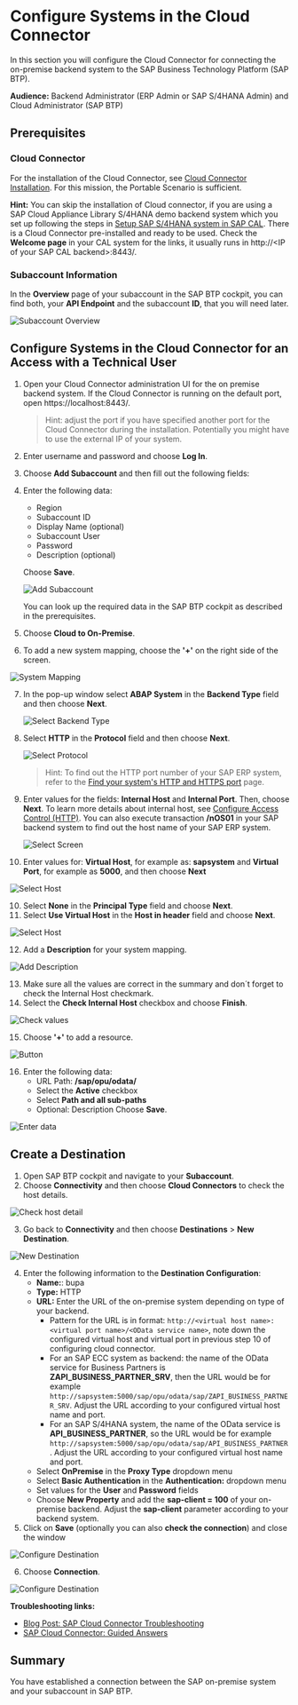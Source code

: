 # Configure Systems in the Cloud Connector

In this section you will configure the Cloud Connector for connecting the on-premise backend system to the SAP Business Technology Platform (SAP BTP).

**Audience:** Backend Administrator (ERP Admin or SAP S/4HANA Admin) and Cloud Administrator (SAP BTP)
## Prerequisites

### Cloud Connector
For the installation of the Cloud Connector, see  [Cloud Connector Installation](https://help.sap.com/viewer/cca91383641e40ffbe03bdc78f00f681/Cloud/en-US/57ae3d62f63440f7952e57bfcef948d3.html). For this mission, the Portable Scenario is sufficient.

**Hint:** You can skip the installation of Cloud connector, if you are using a SAP Cloud Appliance Library S/4HANA demo backend system which you set up following the steps in [Setup SAP S/4HANA system in SAP CAL](../cal-setup/CALS4H.md). There is a Cloud Connector pre-installed and ready to be used. Check the **Welcome page** in your CAL system for the links, it usually runs in http://\<IP of your SAP CAL backend\>:8443/.

### Subaccount Information

In the **Overview** page of your subaccount in the SAP BTP cockpit, you can find both, your **API Endpoint** and the subaccount **ID**, that you will need later.

  ![Subaccount Overview](./images/scc-01.png)


## Configure Systems in the Cloud Connector for an Access with a Technical User

1.	Open your Cloud Connector administration UI for the on premise backend system. If the Cloud Connector is running on the default port, open https://localhost:8443/.

    >Hint: adjust the port if you have specified another port for the Cloud Connector during the installation. Potentially you might have to use the external IP of your system.

2. Enter username and password and choose **Log In**.

3.	Choose **Add Subaccount** and then fill out the following fields:
4.	Enter the following data:
    - Region
    - Subaccount ID
    - Display Name (optional)
    - Subaccount User
    - Password
    - Description (optional)
    
    Choose **Save**.

    ![Add Subaccount](./images/scc-02.png)

    You can look up the required data in the SAP BTP cockpit as described in the prerequisites.

5.	Choose **Cloud to On-Premise**.
6.	To add a new system mapping, choose the **'+'** on the right side of the screen.

   ![System Mapping](./images/scc-04.png)

7. In the pop-up window select **ABAP System** in the **Backend Type** field and then choose **Next**.

   ![Select Backend Type](./images/cloud-connector-3.png)


8. Select **HTTP** in the **Protocol** field and then choose **Next**.

   ![Select Protocol](./images/cloud-connector-4.png)

   >Hint: To find out the HTTP port number of your SAP ERP system, refer to the [Find your system's HTTP and HTTPS port](https://github.com/SAP-samples/cloud-extension-ecc-business-process/tree/mission/mission/ecc-setup#check-your-http-and-https-ports-in-smicm) page.
   
9. Enter values for the fields: **Internal Host** and **Internal Port**. Then, choose **Next**. 
   To learn more details about internal host, see [Configure Access Control (HTTP)](https://help.sap.com/viewer/cca91383641e40ffbe03bdc78f00f681/Cloud/en-US/e7d4927dbb571014af7ef6ebd6cc3511.html). You can also execute transaction **/nOS01** in your SAP backend system to find out the host name of your SAP ERP system.

   ![Select Screen](./images/scc-05.png)

9.	Enter values for: **Virtual Host**, for example as: **sapsystem** and **Virtual Port**, for example as **5000**, and then choose **Next**

   ![Select Host](./images/scc-06.png)

10.	Select **None** in the **Principal Type** field and choose **Next**.
11. Select **Use Virtual Host** in the **Host in header** field and choose **Next**.

   ![Select Host](./images/cloud-connector-6.png)

12.	Add a **Description** for your system mapping.

   ![Add Description](./images/cloud-connector-7.png)

13.	Make sure all the values are correct in the summary and don´t forget to check the Internal Host checkmark.
14.	Select the **Check Internal Host** checkbox and choose **Finish**.

   ![Check values](./images/scc-07.png)

15.	Choose **'+'** to add a resource.

   ![Button](./images/scc-08.png)

16. Enter the following data:
    - URL Path: **/sap/opu/odata/**
    - Select the **Active** checkbox
    - Select **Path and all sub-paths**
    - Optional: Description
    Choose **Save**.

   ![Enter data](./images/scc-09.png)
## Create a Destination

1.	Open SAP BTP cockpit and navigate to your **Subaccount**.
2.	Choose **Connectivity** and then choose **Cloud Connectors** to check the host details.

![Check host detail](./images/scc-10.png)

3.	Go back to **Connectivity** and then choose **Destinations** > **New Destination**.

![New Destination](./images/scc-11.png)

4.	Enter the following information to the **Destination Configuration**:
    - **Name:**: bupa
    - **Type:** HTTP
    - **URL:** Enter the URL of the on-premise system depending on type of your backend.
      * Pattern for the URL is in format: `http://<virtual host name>:<virtual port name>/<OData service name>`, note down the configured virtual host and virtual port in previous step 10 of configuring cloud connector.
      * For an SAP ECC system as backend: the name of the OData service for Business Partners is **ZAPI\_BUSINESS\_PARTNER\_SRV**, then the URL would be for example `http://sapsystem:5000/sap/opu/odata/sap/ZAPI_BUSINESS_PARTNER_SRV`. Adjust the URL according to your configured virtual host name and port.
      * For an SAP S/4HANA system, the name of the OData service is **API\_BUSINESS\_PARTNER**, so the URL would be for example `http://sapsystem:5000/sap/opu/odata/sap/API_BUSINESS_PARTNER`. Adjust the URL according to your configured virtual host name and port.
    - Select **OnPremise** in the **Proxy Type** dropdown menu
    - Select **Basic Authentication** in the **Authentication:** dropdown menu
    - Set values for the **User** and **Password** fields
    - Choose **New Property** and add the **sap-client = 100** of your on-premise backend. Adjust the **sap-client** parameter according to your backend system.
5.	Click on **Save** (optionally you can also **check the connection**) and close the window

![Configure Destination](./images/scc-12.png)

6.	Choose **Connection**.

![Configure Destination](./images/scc-13.png)


**Troubleshooting links:**

* [Blog Post: SAP Cloud Connector Troubleshooting](https://blogs.sap.com/2019/01/26/cloud-connector-guided-answers-and-troubleshooting/)
* [SAP Cloud Connector: Guided Answers](https://ga.support.sap.com/dtp/viewer/index.html#/tree/2183/actions/27936)


## Summary

You have established a connection between the SAP on-premise system and your subaccount in SAP BTP.
